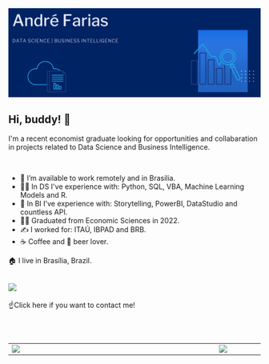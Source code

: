 
<img src="https://github.com/AndreBFarias/AndreBFarias/blob/main/cover.png" >



## Hi, buddy! 👋

I'm a recent economist graduate looking for opportunities and collabaration in projects related to Data Science and Business Intelligence.

<br>

- 🤝 I’m available to work remotely and in Brasilia. 
- 👨‍💻 In DS I've experience with: Python, SQL, VBA, Machine Learning Models and R.
- 🔭 In BI I've experience with: Storytelling, PowerBI, DataStudio and countless API.
- 👨‍🎓 Graduated from Economic Sciences in 2022.
- ✍️ I worked for: ITAÚ, IBPAD and BRB.
- ☕ Coffee and 🍺 beer lover.

🏠 I live in Brasília, Brazil.
<br> <br>

[<img src="https://img.shields.io/badge/linkedin-%230077B5.svg?&style=for-the-badge&logo=linkedin&logoColor=white" align="left"/>](https://www.linkedin.com/in/andre-farias-economista//) 


<br>
<br>

<div align="left"/> ☝️Click here if you want to contact me! </div>

<br> <br>
<center>
<table>
        <td><img width="400px" align="left" src="https://github-readme-stats.vercel.app/api/top-langs/?username=AndreBFarias&hide=html&layout=compact&theme=buefy" /></td>
        <td><img width="400px" align="right" src="https://github-readme-stats.vercel.app/api?username=AndreBFarias&theme=buefy"/></td>
      
    
</table>
</center>  
